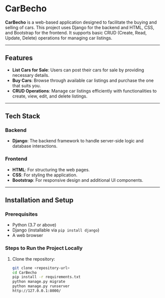 # CarBecho

**CarBecho** is a web-based application designed to facilitate the buying and selling of cars. This project uses Django for the backend and HTML, CSS, and Bootstrap for the frontend. It supports basic CRUD (Create, Read, Update, Delete) operations for managing car listings.

---

## Features

- **List Cars for Sale**: Users can post their cars for sale by providing necessary details.
- **Buy Cars**: Browse through available car listings and purchase the one that suits you.
- **CRUD Operations**: Manage car listings efficiently with functionalities to create, view, edit, and delete listings.

---

## Tech Stack

### Backend
- **Django**: The backend framework to handle server-side logic and database interactions.

### Frontend
- **HTML**: For structuring the web pages.
- **CSS**: For styling the application.
- **Bootstrap**: For responsive design and additional UI components.

---

## Installation and Setup

### Prerequisites
- Python (3.7 or above)
- Django (installable via `pip install django`)
- A web browser

### Steps to Run the Project Locally
1. Clone the repository:
   ```bash
   git clone <repository-url>
   cd CarBecho
   pip install -r requirements.txt
   python manage.py migrate
   python manage.py runserver
   http://127.0.0.1:8000/



